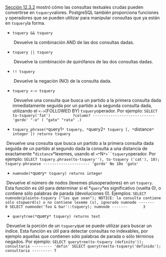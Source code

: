 [Sección 12.3.2](https://www.postgresql.org/docs/current/textsearch-controls.html#TEXTSEARCH-PARSING-QUERIES) mostró cómo las consultas textuales crudas pueden convertirse en  `tsquery`valores. PostgreSQL también proporciona funciones y operadores que se pueden utilizar para manipular consultas que ya están en  `tsquery`la forma.

- `tsquery && tsquery`

  ​          Devuelve la combinación AND de las dos consultas dadas.        

- `tsquery || tsquery`

  ​          Devuelve la combinación de quirófanos de las dos consultas dadas.        

- `!! tsquery`

  ​          Devuelve la negación (NO) de la consulta dada.        

- `tsquery <-> tsquery`

  ​          Devuelve una consulta que busca un partido a la primera  consulta dada inmediatamente seguida por un partido a la segunda  consulta dada, utilizando el  `<->`(FOLLOWED BY)  `tsquery`operador. Por ejemplo:          `SELECT to-tsquery('fat')          ?column? ---------------------------- 'gordo' "-o" ( "gato" "rata" .)`        

-  `tsquery_phrase(*`query1`* tsquery, *`query2`* tsquery [, *`distance`* integer ]) returns tsquery`

  ​          Devuelve una consulta que busca un partido a la primera  consulta dada seguida de un partido al segundo dada la consulta a una  distancia de exactamente  *`distance`*lexemes, usando el   `<*`N`*>``tsquery`operador. Por ejemplo:          `SELECT tsquery.phrase(to-tsquery''), to-tsquery ('cat'), 10);  tsquery-phrasese --------------------- 'gordo' No 10o 'gato'`        

-  `numnode(*`query`* tsquery) returns integer`

  ​          Devuelve el número de nodos (lexemes plusoperadores) en un `tsquery`. Esta función es útil para determinar si el  *`query`*es significativo (vuelta 0), o contiene sólo palabras de parada (devoluciones 0). Ejemplos:          `SELECT numnode(plainto-tsquery ("los que sean"); NOTICE: la consulta contiene sólo stopword(s) o no contiene lexeme (s), ignorado numnode -------       0 SELECT numnode('foo & bar'::tsquery); numnode -------       3`        

-  `querytree(*`query`* tsquery) returns text`

  ​          Devuelve la porción de un  `tsquery`que se puede utilizar para buscar un índice. Esta función es útil para  detectar consultas no indexables, por ejemplo aquellas que contienen  sólo palabras de parada o sólo términos negados. Por ejemplo:          `SELECT querytree(to-tsquery (definito')); consultaria --------- 'defin' SELECT querytree(to-tsquery('definido'); consultaria --------- T`        